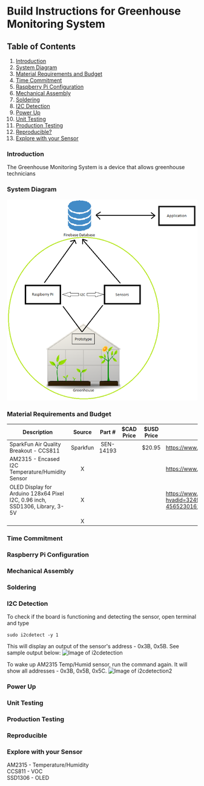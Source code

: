 # Build Instructions for Greenhouse Monitoring System

## Table of Contents
1. [Introduction](#introduction)
2. [System Diagram](#system-diagram)
3. [Material Requirements and Budget](#material-requirements-and-Budget)
4. [Time Commitment](#time-commitment)
5. [Raspberry Pi Configuration](#raspberry-pi-configuration)
6. [Mechanical Assembly](#mechanical-assembly)
7. [Soldering](#soldering)
8. [I2C Detection](#i2c-detection)
9. [Power Up](#power-up)
10. [Unit Testing](#unit-testing)
11. [Production Testing](#production-testing)
12. [Reproducible?](#reproducible)
13. [Explore with your Sensor](#explore-with-your-sensor)

### Introduction
The Greenhouse Monitoring System is a device that allows greenhouse technicians

### System Diagram
![Image of System Diagram](https://github.com/PrincessHernandez/GreenhouseMonitoringSystem/blob/master/images/Sys%20Diagram.png?raw=true)

### Material Requirements and Budget
Description                                                                     |Source      |Part #      |$CAD Price|$USD Price|Link
--------------------------------------------------------------------------------|:----------:|:----------:|:--------:|:--------:|------
SparkFun Air Quality Breakout - CCS811                                          | Sparkfun   | SEN-14193  |          | $20.95   | https://www.sparkfun.com/products/14193?_ga=2.97662492.2095878335.1537831851
AM2315 - Encased I2C Temperature/Humidity Sensor                                |      X     |            |          |          | https://www.adafruit.com/product/1293
OLED Display for Arduino 128x64 Pixel I2C, 0.96 inch, SSD1306, Library, 3-5V    |      X     |            |          |          | https://www.amazon.ca/Display-Arduino-128x64-SSD1306-Library/dp/B077D4RQG1/ref=sr_1_1_sspa?hvadid=324955435621&hvdev=c&hvlocphy=9000993&hvnetw=g&hvpos=1t1&hvqmt=b&hvrand=7609421822030419687&hvtargid=kwd-45652301614&keywords=oled+ssd1306&qid=1551449756&s=electronics&sr=1-1-spons&tag=googcana-20&psc=1
                                                      |      X     |            |          |          | 

### Time Commitment

### Raspberry Pi Configuration

### Mechanical Assembly

### Soldering

### I2C Detection
To check if the board is functioning and detecting the sensor, open terminal and type
```
sudo i2cdetect -y 1
```
This will display an output of the sensor's address - 0x3B, 0x5B. See sample output below:
![Image of i2cdetection]()

To wake up AM2315 Temp/Humid sensor, run the command again. It will show all addresses - 0x3B, 0x5B, 0x5C. 
![Image of i2cdetection2]()

### Power Up

### Unit Testing

### Production Testing

### Reproducible

### Explore with your Sensor
AM2315 - Temperature/Humidity
</br>CCS811 - VOC
</br>SSD1306 - OLED
